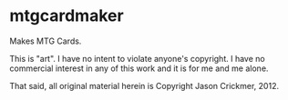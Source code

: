 mtgcardmaker
============

Makes MTG Cards.

This is "art".  I have no intent to violate anyone's copyright.  I have no commercial interest in any of this work and it is for me and me alone.

That said, all original material herein is Copyright Jason Crickmer, 2012.
